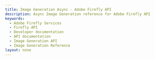 ```yaml
---
title: Image Generation Async - Adobe Firefly API
description: Async Image Generation reference for Adobe Firefly API
keywords:
  - Adobe Firefly Services
  - Firefly API
  - Developer documentation
  - API documentation
  - Image Generation API
  - Image Generation Reference
layout: none
---
```


<RedoclyAPIBlock src="/firefly-services/docs/image_generation_async_v3.json" width="600px" disableSidebar scrollYOffset={64} generateCodeSamples="languages: [{lang: 'curl'}]" />
